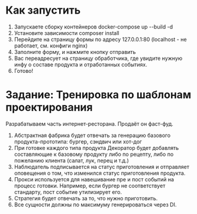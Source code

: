 # Как запустить

1. Запускаете сборку контейнеров docker-compose up --build -d
2. Установите зависимости composer install
3. Перейдите на страницу формы по адресу 127.0.0.1:80 (localhost - не работает, см. конфиги nginx)
4. Заполните форму, и нажмите кнопку отправить
5. Вас переадресует на страницу обработчика, где увидите нужную инфу о составе продукта и отработанных событиях.
6. Готово!

# Задание: Тренировка по шаблонам проектирования
Разрабатываем часть интернет-ресторана. Продаёт он фаст-фуд.
1. Абстрактная фабрика будет отвечать за генерацию базового продукта-прототипа: бургер, сэндвич или хот-дог
2. При готовке каждого типа продукта Декоратор будет добавлять составляющие к базовому продукту либо по рецепту, либо по пожеланию клиента (салат, лук, перец и т.д.)
3. Наблюдатель подписывается на статус приготовления и отправляет оповещения о том, что изменился статус приготовления продукта.
4. Прокси используется для навешивание пре и пост событий на процесс готовки. Например, если бургер не соответствует стандарту, пост событие утилизирует его.
5. Стратегия будет отвечать за то, что нужно приготовить.
6. Все сущности должны по максимуму генерироваться через DI.